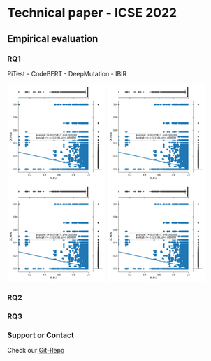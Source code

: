 # Technical paper - ICSE 2022

## Empirical evaluation

### RQ1

PiTest - CodeBERT - DeepMutation - IBIR

<p float="center">
  <img src="./data/plots/RQ1/RQ1_bleu_class.png" width="225" title="PiTest"/>
  <img src="./data/plots/RQ1/RQ1_bleu_class.png" width="225" title="CodeBERT"/> 
  <img src="./data/plots/RQ1/RQ1_bleu_class.png" width="225" title="DeepMutation"/>
  <img src="./data/plots/RQ1/RQ1_bleu_class.png" width="225" title="IBIR"/>
</p>
  
### RQ2

### RQ3





### Support or Contact

Check our [Git-Repo](https://github.com/mutationtesting-user/bugs_vs_mutants)

